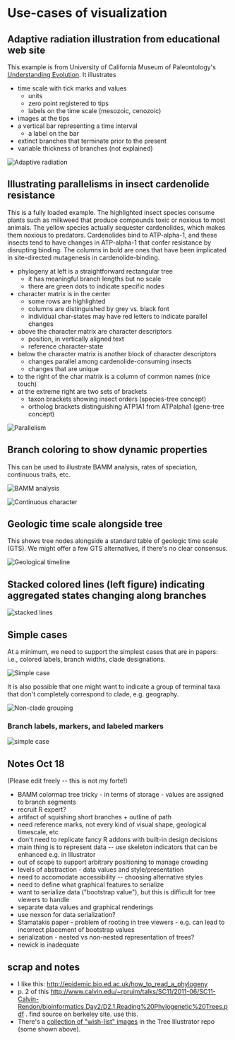 # Use-cases of visualization 

## Adaptive radiation illustration from educational web site

This example is from University of California Museum of Paleontology's [Understanding Evolution](http://evolution.berkeley.edu). It illustrates 
* time scale with tick marks and values
   * units
   * zero point registered to tips
   * labels on the time scale (mesozoic, cenozoic)
* images at the tips
* a vertical bar representing a time interval 
   * a label on the bar
* extinct branches that terminate prior to the present
* variable thickness of branches (not explained) 

![Adaptive radiation](adapt_rad.gif "Illustration of adaptive radiation")

## Illustrating parallelisms in insect cardenolide resistance

This is a fully loaded example. The highlighted insect species consume plants such as milkweed that produce compounds toxic or noxious to most animals.  The yellow species actually sequester cardenolides, which makes them noxious to predators.  Cardenolides bind to  ATP-alpha-1, and these insects tend to have changes in ATP-alpha-1 that confer resistance by disrupting binding.  The columns in bold are ones that have been implicated in site-directed mutagenesis in cardenolide-binding. 

* phylogeny at left is a straightforward rectangular tree 
   * it has meaningful branch lengths but no scale
   * there are green dots to indicate specific nodes
* character matrix is in the center
   * some rows are highlighted
   * columns are distinguished by grey vs. black font
   * individual char-states may have red letters to indicate parallel changes
* above the character matrix are character descriptors 
   * position, in vertically aligned text
   * reference character-state
* below the character matrix is another block of character descriptors
   * changes parallel among cardenolide-consuming insects
   * changes that are unique
* to the right of the char matrix is a column of common names (nice touch)
* at the extreme right are two sets of brackets
   * taxon brackets showing insect orders (species-tree concept)
   * ortholog brackets distinguishing ATP1A1 from ATPalpha1 (gene-tree concept)

![Parallelism](zhen_cardenolides.png "Parallelisms in insect cardenolide resistance")

## Branch coloring to show dynamic properties

This can be used to illustrate BAMM analysis, rates of speciation, continuous traits, etc.

![BAMM analysis](https://github.com/OpenTreeOfLife/tree-illustrator/blob/master/wishlist-images/bamm_gallery_example.png "BAMM analysis")

![Continuous character](https://github.com/OpenTreeOfLife/tree-illustrator/blob/master/wishlist-images/contMap-example.png "ContMap example")

## Geologic time scale alongside tree

This shows tree nodes alongside a standard table of geologic time scale (GTS). We might offer a few GTS alternatives, if there's no clear consensus.

![Geological timeline](https://github.com/OpenTreeOfLife/tree-illustrator/blob/master/wishlist-images/MPN_example.png "GTS example")

## Stacked colored lines (left figure) indicating aggregated states changing along branches

![stacked lines](Rhododendron-supfig.png "stacked lines")

## Simple cases

At a minimum, we need to support the simplest cases that are in papers: i.e., colored labels, branch widths, clade designations.

![Simple case](https://github.com/daisieh/phylostylotastic/blob/master/analysis/populus.png "Simple cladogram")

It is also possible that one might want to indicate a group of terminal taxa that don't completely correspond to clade, e.g. geography.

![Non-clade grouping](https://github.com/daisieh/phylostylotastic/blob/master/analysis/lupinus.png "Non-clade grouping")

### Branch labels, markers, and labeled markers

![simple case](lupinus-legcyc.jpg "branch labels and markers")

## Notes Oct 18

(Please edit freely -- this is not my forte!)

* BAMM colormap tree tricky - in terms of storage - values are assigned to branch segments
* recruit R expert?
* artifact of squishing short branches + outline of path
* need reference marks, not every kind of visual shape, geological timescale, etc
* don't need to replicate fancy R addons with built-in design decisions
* main thing is to represent data -- use skeleton indicators that can be enhanced e.g. in Illustrator
* out of scope to support arbitrary positioning to manage crowding
* levels of abstraction - data values and style/presentation
* need to accomodate accessibility -- choosing alternative styles
* need to define what graphical features to serialize
* want to serialize data ("bootstrap value"), but this is difficult for tree viewers to handle
* separate data values and graphical renderings
* use nexson for data serialization?
* Stamatakis paper - problem of rooting in tree viewers - e.g. can lead to incorrect placement of bootstrap values
* serialization - nested vs non-nested representation of trees?
* newick is inadequate

## scrap and notes

* I like this: http://epidemic.bio.ed.ac.uk/how_to_read_a_phylogeny
* p. 2 of this http://www.calvin.edu/~rpruim/talks/SC11/2011-06/SC11-Calvin-Rendon/bioinformatics.Day2/D2.1.Reading%20Phylogenetic%20Trees.pdf .  find source on berkeley site.  use this.  
* There's a [collection of "wish-list" images](https://github.com/OpenTreeOfLife/tree-illustrator/tree/master/wishlist-images) in the Tree Illustrator repo (some shown above).
